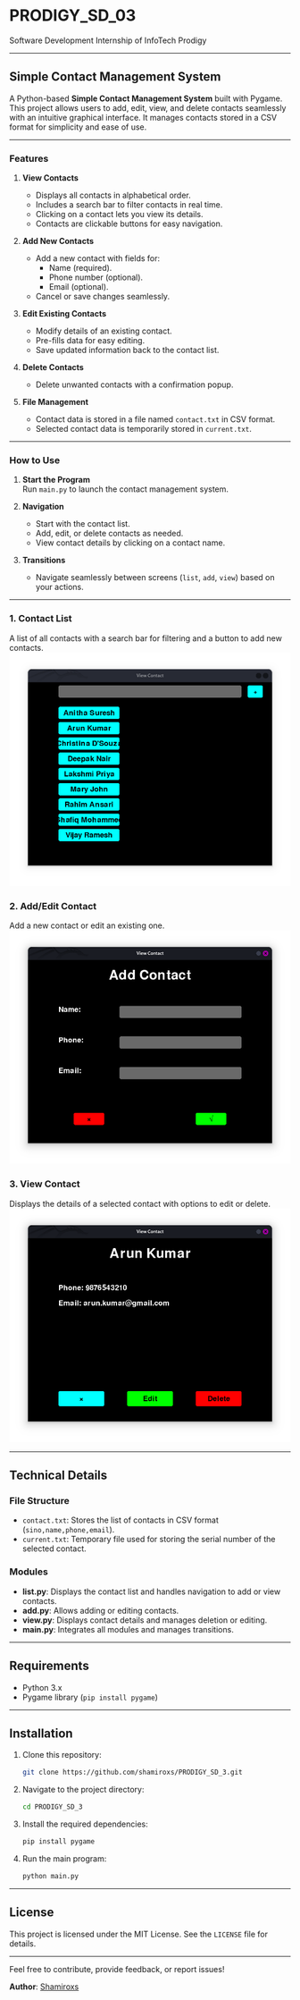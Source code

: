 # PRODIGY_SD_03
Software Development Internship of InfoTech Prodigy

---

## **Simple Contact Management System**

A Python-based **Simple Contact Management System** built with Pygame. This project allows users to add, edit, view, and delete contacts seamlessly with an intuitive graphical interface. It manages contacts stored in a CSV format for simplicity and ease of use.

---

### **Features**
1. **View Contacts**  
   - Displays all contacts in alphabetical order.
   - Includes a search bar to filter contacts in real time.
   - Clicking on a contact lets you view its details.
   - Contacts are clickable buttons for easy navigation.

2. **Add New Contacts**  
   - Add a new contact with fields for:
     - Name (required).
     - Phone number (optional).
     - Email (optional).
   - Cancel or save changes seamlessly.

3. **Edit Existing Contacts**  
   - Modify details of an existing contact.
   - Pre-fills data for easy editing.
   - Save updated information back to the contact list.

4. **Delete Contacts**  
   - Delete unwanted contacts with a confirmation popup.

5. **File Management**  
   - Contact data is stored in a file named `contact.txt` in CSV format.
   - Selected contact data is temporarily stored in `current.txt`.

---

### **How to Use**
1. **Start the Program**  
   Run `main.py` to launch the contact management system.

2. **Navigation**  
   - Start with the contact list.
   - Add, edit, or delete contacts as needed.
   - View contact details by clicking on a contact name.

3. **Transitions**  
   - Navigate seamlessly between screens (`list`, `add`, `view`) based on your actions.

---

### 1. **Contact List**  
A list of all contacts with a search bar for filtering and a button to add new contacts.  
![Contact List](list.png)


### 2. **Add/Edit Contact**  
Add a new contact or edit an existing one.  
![Edit Contact](edit.png)


### 3. **View Contact**  
Displays the details of a selected contact with options to edit or delete.  
![View Contact](view.png)

---

## **Technical Details**

### **File Structure**
- `contact.txt`: Stores the list of contacts in CSV format (`sino,name,phone,email`).
- `current.txt`: Temporary file used for storing the serial number of the selected contact.

### **Modules**
- **list.py**: Displays the contact list and handles navigation to add or view contacts.
- **add.py**: Allows adding or editing contacts.
- **view.py**: Displays contact details and manages deletion or editing.
- **main.py**: Integrates all modules and manages transitions.

---

## **Requirements**
- Python 3.x
- Pygame library (`pip install pygame`)

---

## **Installation**
1. Clone this repository:  
   ```bash
   git clone https://github.com/shamiroxs/PRODIGY_SD_3.git
   ```
2. Navigate to the project directory:  
   ```bash
   cd PRODIGY_SD_3
   ```
3. Install the required dependencies:  
   ```bash
   pip install pygame
   ```
4. Run the main program:  
   ```bash
   python main.py
   ```

---

## **License**
This project is licensed under the MIT License. See the `LICENSE` file for details.

---

Feel free to contribute, provide feedback, or report issues!  

**Author**: [Shamiroxs](https://github.com/shamiroxs)
